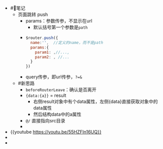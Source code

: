 - #🌈笔记
	- 页面跳转 push
		- params：参数传参，不显示在url
			- 默认括号第一个参数是`path`
		- ```js
		  $router.push({
		    name:'',  //定义的name，而不是path
		    params:{
		      param1: ,//...,
		      param2: , //...
		    }
		  })
		  ```
		- query传参，即url传参，`?=&`
	- #新思路
		- `beforeRouterLeave`：确认是否离开
		- `{data:{a}}` = result
			- 右侧result对象中有个data属性，左侧{data}直接获取对象中的data属性
			- 然后结构data中的a属性
		- `@/` 直接指向src目录
		-
- {{youtube https://youtu.be/55HZFln16UQ}}
-
-